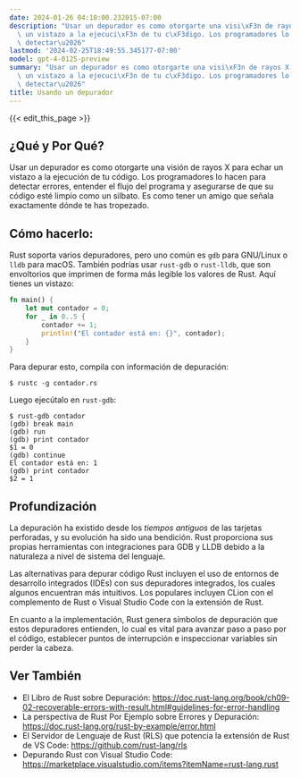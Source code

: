 ```yaml
---
date: 2024-01-26 04:10:00.232015-07:00
description: "Usar un depurador es como otorgarte una visi\xF3n de rayos X para echar\
  \ un vistazo a la ejecuci\xF3n de tu c\xF3digo. Los programadores lo hacen para\
  \ detectar\u2026"
lastmod: '2024-02-25T18:49:55.345177-07:00'
model: gpt-4-0125-preview
summary: "Usar un depurador es como otorgarte una visi\xF3n de rayos X para echar\
  \ un vistazo a la ejecuci\xF3n de tu c\xF3digo. Los programadores lo hacen para\
  \ detectar\u2026"
title: Usando un depurador
---
```


{{< edit_this_page >}}

## ¿Qué y Por Qué?

Usar un depurador es como otorgarte una visión de rayos X para echar un vistazo a la ejecución de tu código. Los programadores lo hacen para detectar errores, entender el flujo del programa y asegurarse de que su código esté limpio como un silbato. Es como tener un amigo que señala exactamente dónde te has tropezado.

## Cómo hacerlo:

Rust soporta varios depuradores, pero uno común es `gdb` para GNU/Linux o `lldb` para macOS. También podrías usar `rust-gdb` o `rust-lldb`, que son envoltorios que imprimen de forma más legible los valores de Rust. Aquí tienes un vistazo:

```Rust
fn main() {
    let mut contador = 0;
    for _ in 0..5 {
        contador += 1;
        println!("El contador está en: {}", contador);
    }
}
```

Para depurar esto, compila con información de depuración:

```shell
$ rustc -g contador.rs
```

Luego ejecútalo en `rust-gdb`:

```shell
$ rust-gdb contador
(gdb) break main
(gdb) run
(gdb) print contador
$1 = 0
(gdb) continue
El contador está en: 1
(gdb) print contador
$2 = 1
```

## Profundización

La depuración ha existido desde los *tiempos antiguos* de las tarjetas perforadas, y su evolución ha sido una bendición. Rust proporciona sus propias herramientas con integraciones para GDB y LLDB debido a la naturaleza a nivel de sistema del lenguaje.

Las alternativas para depurar código Rust incluyen el uso de entornos de desarrollo integrados (IDEs) con sus depuradores integrados, los cuales algunos encuentran más intuitivos. Los populares incluyen CLion con el complemento de Rust o Visual Studio Code con la extensión de Rust.

En cuanto a la implementación, Rust genera símbolos de depuración que estos depuradores entienden, lo cual es vital para avanzar paso a paso por el código, establecer puntos de interrupción e inspeccionar variables sin perder la cabeza.

## Ver También

- El Libro de Rust sobre Depuración: https://doc.rust-lang.org/book/ch09-02-recoverable-errors-with-result.html#guidelines-for-error-handling
- La perspectiva de Rust Por Ejemplo sobre Errores y Depuración: https://doc.rust-lang.org/rust-by-example/error.html
- El Servidor de Lenguaje de Rust (RLS) que potencia la extensión de Rust de VS Code: https://github.com/rust-lang/rls
- Depurando Rust con Visual Studio Code: https://marketplace.visualstudio.com/items?itemName=rust-lang.rust
